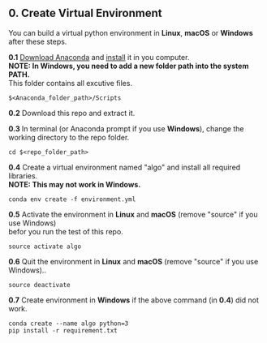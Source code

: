 ## 0. Create Virtual Environment

You can build a virtual python environment in **Linux**, **macOS** or **Windows** after these steps.

**0.1** [Download Anaconda](https://www.anaconda.com/download/) and [install](https://conda.io/docs/user-guide/install/index.html#regular-installation) it in you computer.  
**NOTE: In Windows, you need to add a new folder path into the system PATH.**  
This folder contains all excutive files.
```
$<Anaconda_folder_path>/Scripts
```

**0.2** Download this repo and extract it.  

**0.3** In terminal (or Anaconda prompt if you use **Windows**), change the working directory to the repo folder.
```
cd $<repo_folder_path>
```

**0.4** Create a virtual environment named "algo" and install all required libraries.  
**NOTE: This may not work in Windows.**
```
conda env create -f environment.yml
```

**0.5** Activate the environment in **Linux** and **macOS** (remove "source" if you use Windows)  
befor you run the test of this repo.
```
source activate algo
```

**0.6** Quit the environment in **Linux** and **macOS** (remove "source" if you use Windows)..
```
source deactivate
```

**0.7** Create environment in **Windows** if the above command (in **0.4**) did not work.
```
conda create --name algo python=3
pip install -r requirement.txt
```
